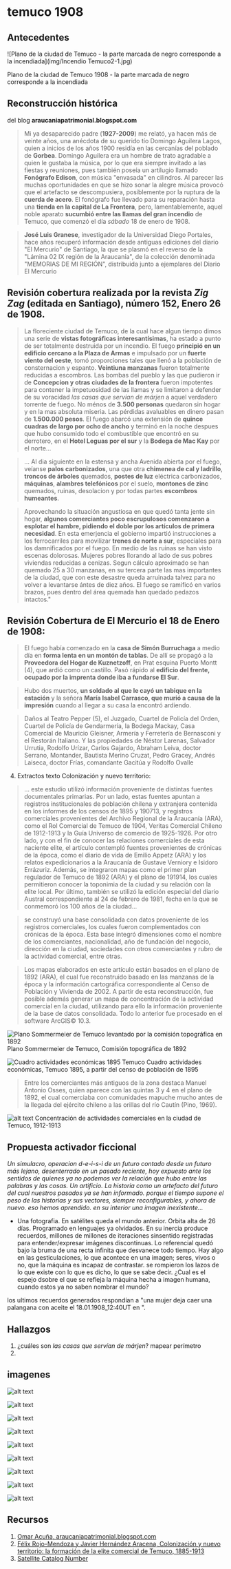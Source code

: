 # temuco 1908

## Antecedentes
![Plano de la ciudad de Temuco - la parte marcada de negro corresponde a la incendiada](img/Incendio Temuco2-1.jpg)

Plano de la ciudad de Temuco 1908 - la parte marcada de negro corresponde a la incendiada

## Reconstrucción histórica 
del blog __araucaniapatrimonial.blogspot.com__

> Mi ya desaparecido padre (__1927-2009__) me relató, ya hacen más de veinte años, una anécdota de su querido tío Domingo Aguilera Lagos, quien a inicios de los años 1900 residía en las cercanías del poblado de __Gorbea__. Domingo Aguilera era un hombre de trato agradable a quien le gustaba la música, por lo que era siempre invitado a las fiestas y reuniones, pues también poseía un artilugio llamado __Fonógrafo Edison__, con música "envasada" en cilindros. Al parecer las muchas oportunidades en que se hizo sonar la alegre música provocó que el artefacto se descompusiera, posiblemente por la ruptura de la __cuerda de acero__. El fonógrafo fue llevado para su reparación hasta una __tienda en la capital de La Frontera__, pero, lamentablemente, aquel noble aparato __sucumbió entre las llamas del gran incendio__ de Temuco, que comenzó el día _sábado_ 18 de enero de 1908.

> __José Luis Granese__, investigador de la Universidad Diego Portales, hace años recuperó información desde antiguas ediciones del diario "El Mercurio" de Santiago, la que se plasmó en el reverso de la "Lámina 02 IX región de la Araucanía", de la colección denominada "MEMORIAS DE MI REGIÓN", distribuida junto a ejemplares del Diario El Mercurio

## Revisión cobertura realizada por la revista _Zig Zag_ (editada en Santiago), número 152, Enero 26 de 1908.

> La floreciente ciudad de Temuco, de la cual hace algun tiempo dimos una serie de __vistas fotográficas interesantísimas__, ha estado a punto de ser totalmente destruida por un incendio. El fuego __principió en un edificio cercano a la Plaza de Armas__ e impulsado por un __fuerte viento del oeste__, tomó proporciones tales que llenó a la población de consternacion y espanto. __Veintiuna manzanas__ fueron totalmente reducidas a escombros. Las bombas del pueblo y las que pudieron ir de __Concepcion y otras ciudades de la frontera__ fueron impotentes para contener la impetuosidad de las llamas y se limitaron a defender de su voracidad _las casas que servían de márjen_ a aquel verdadero torrente de fuego. No ménos de __3.500 personas__ quedaron sin hogar y en la mas absoluta miseria. Las pérdidas avaluables en dinero pasan de __1.500.000 pesos__. El fuego abarcó una extensión de __quince cuadras de largo por ocho de ancho__ y terminó en la noche despues que hubo consumido todo el combustible que encontró en su derrotero, en el __Hotel Leguas por el sur__ y la __Bodega de Mac Kay__ por el norte...

>... Al dia siguiente en la estensa y ancha Avenida abierta por el fuego, veíanse __palos carbonizados__, una que otra __chimenea de cal y ladrillo__, __troncos de árboles__ quemados, __postes de luz__ eléctrica carbonizados, __máquinas__, __alambres telefónicos__ por el suelo, __montones de zinc__ quemados, ruinas, desolacion y por todas partes __escombros humeantes__.

> Aprovechando la situación angustiosa en que quedó tanta jente sin hogar, __algunos comerciantes poco escrupulosos comenzaron a esplotar el hambre, pidiendo el doble por los artículos de primera necesidad__. En esta emerjencia el gobierno impartió instrucciones a los ferrocarriles para movilizar __trenes de norte a sur__, especiales para los damnificados por el fuego.
En medio de las ruinas se han visto escenas dolorosas. Mujeres pobres llorando al lado de sus pobres viviendas reducidas a cenizas. Segun cálculo aproximado se han quemado 25 a 30 manzanas, en su tercera parte las mas importantes de la ciudad, que con este desastre queda arruinada talvez para no volver a levantarse ántes de diez años. El fuego se ramificó en varios brazos, pues dentro del área quemada han quedado pedazos intactos."


## Revisión Cobertura de El Mercurio el 18 de Enero de 1908: 

> El fuego había comenzado en la __casa de Simón Burruchaga__ a medio día en __forma lenta en un montón de tablas__. De allí se propagó a la __Proveedora del Hogar de Kuznetzoff__, en Prat esquina Puerto Montt (4), que ardió como un castillo. Pasó rápido al __edificio del frente, ocupado por la imprenta donde iba a fundarse El Sur__.

> Hubo dos muertos, __un soldado al que le cayó un tabique en la estación__ y la señora __María Isabel Carrasco, que murió a causa de la impresión__ cuando al llegar a su casa la encontró ardiendo.

> Daños al Teatro Pepper (5), el Juzgado, Cuartel de Policía del Orden, Cuartel de Policía de Gendarmería, la Bodega Mackay, Casa Comercial de Mauricio Gleisner, Armería y Ferretería de Bernasconi y el Restorán Italiano. Y las propiedades de Néstor Larenas, Salvador Urrutia, Rodolfo Urízar, Carlos Gajardo, Abraham Leiva, doctor Serrano, Montander, Bautista Merino Cruzat, Pedro Gracey, Andrés Laiseca, doctor Frías, comandante Gacitúa y Rodolfo Ovalle

4. Extractos texto Colonización y nuevo territorio:

> ... este estudio utilizó información proveniente de distintas fuentes documentales primarias. Por un lado, estas fuentes apuntan a registros institucionales de población chilena y extranjera contenida en los informes de los censos de 1895 y 190713, y registros comerciales provenientes del Archivo Regional de la Araucanía (ARA), como el Rol Comercial de Temuco de 1904, Veritas Comercial Chileno de 1912-1913 y la Guía Universo de comercio de 1925-1926. Por otro lado, y con el fin de conocer las relaciones comerciales de esta naciente elite, el artículo contempló fuentes provenientes de crónicas de la época, como el diario de vida de Emilio Appetz (ARA) y los relatos expedicionarios a la Araucanía de Gustave Verniory e Isidoro Errázuriz. Además, se integraron mapas como el primer plan regulador de Temuco de 1892 (ARA) y el plano de 191914, los cuales permitieron conocer la toponimia de la ciudad y su relación con la elite local. Por último, también se utilizó la edición especial del diario Austral correspondiente al 24 de febrero de 1981, fecha en la que se conmemoró los 100 años de la ciudad... 

> se construyó una base consolidada con datos proveniente de los registros comerciales, los cuales fueron complementados con crónicas de la época. Esta base integró dimensiones como el nombre de los comerciantes, nacionalidad, año de fundación del negocio, dirección en la ciudad, sociedades con otros comerciantes y rubro de la actividad comercial, entre otras.

> Los mapas elaborados en este artículo están basados en el plano de 1892 (ARA), el cual fue reconstruido basado en las manzanas de la época y la información cartográfica correspondiente al Censo de Población y Vivienda de 2002. A partir de esta reconstrucción, fue posible además generar un mapa de concentración de la actividad comercial en la ciudad, utilizando para ello la información proveniente de la base de datos consolidada. Todo lo anterior fue procesado en el software ArcGIS© 10.3.

![Plano Sommermeier de Temuco levantado por la comisión topográfica en 1892](img/planoSommermeier.png)
Plano Sommermeier de Temuco, Comisión topográfica de 1892

![Cuadro actividades económicas 1895 Temuco](img/actividadesEconomicasTemuco1895.png)
Cuadro actividades económicas, Temuco 1895, a partir del censo de población de 1895

>Entre los comerciantes más antiguos de la zona destaca Manuel Antonio Osses, quien aparece con las quintas 3 y 4 en el plano de 1892, el cual comerciaba con comunidades mapuche mucho antes de la llegada del ejército chileno a las orillas del río Cautín (Pino, 1969).

![alt text](img/0718-3402-rgeong-73-00185-gf2.png)
Concentración de actividades comerciales en la ciudad de Temuco, 1912-1913 


## Propuesta activador ficcional

_Un simulacro, operacion d-e-i-s-i de un futuro contado desde un futuro más lejano, desenterrado en un pasado reciente, hoy expuesto ante los sentidos de quienes ya no podemos ver la relación que hubo entre las palabras y las cosas. Un artificio. La historia como un artefacto del futuro del cual nuestros pasados ya se han informado. porque el tiempo supone el peso de las historias y sus vectores, siempre reconfigurables, y ahora de nuevo. eso hemos aprendido. en su interior una imagen inexistente..._

- Una fotografia. En satélites queda el mundo anterior. Orbita alta de 26 días. Programado en lenguajes ya olvidados. En su inercia produce recuerdos, millones de millones de iteraciones sinsentido registradas para entender/expresar imágenes discontinuas. Lo referencial quedó bajo la bruma de una recta infinita que desvanece todo tiempo. Hay algo en las gesticulaciones, lo que acontece en una imagen; seres, vivos o no, que la máquina es incapaz de contrastar. se rompieron los lazos de lo que existe con lo que es dicho, lo que se sabe decir. ¿Cual es el espejo dsobre el que se refleja la máquina hecha a imagen humana, cuando estos ya no saben nombrar el mundo?

los ultimos recuerdos generados respondían a "una mujer deja caer una palangana con aceite el 18.01.1908_12:40UT en ".

## Hallazgos

1. ¿cuáles son _las casas que servían de márjen_? mapear perímetro
2. 

## imagenes

![alt text](img/satelite1.png)

![alt text](img/satelite2.png)

![alt text](img/satelite3.png)

![alt text](img/130426-F-ZZ000-003.JPG)

![alt text](img/812e8cc4476fad2795_1024px-NORADBlast-Doors.jpg)

![alt text](img/1963_Cheyenne_Mt,_aerial_view_of_const_area.jpg)

![alt text](img/f2big.jpg)

![alt text](img/fonografo.jpg)

![alt text](img/fonografodeEdison.png)


## Recursos

1. [Omar Acuña, araucaniapatrimonial.blogspot.com](https://araucaniapatrimonial.blogspot.com/2012/02/el-gran-incendio-de-temuco.html)
2. [Félix Rojo-Mendoza y Javier Hernández Aracena, Colonización y nuevo territorio: la formación de la elite comercial de Temuco, 1885-1913](https://scielo.cl/scielo.php?lng=en&nrm=iso&pid=S0718-34022019000200185&script=sci_arttext&tlng=en&utm_source=pocket_shared)
3. [Satellite Catalog Number](https://es.wikipedia.org/wiki/Satellite_Catalog_Number)


